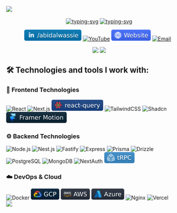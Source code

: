 <picture>
  <source 
    srcset="https://capsule-render.vercel.app/api?type=waving&height=150&color=0:0f70b9%2C100:2c93e1&text=Hey%20👋%20I%27m%20Abid!&section=header&reversal=false&fontSize=28&textBg=false&fontColor=fefefe&animation=fadeIn&fontAlignY=70&fontAlign=50&descAlign=50" 
    media="(prefers-color-scheme: dark)" />
  <img 
    src="https://capsule-render.vercel.app/api?type=waving&height=150&color=0:4C71F2,100:F85D7F&text=Hey%20👋%20I%27m%20Abid!&section=header&reversal=false&fontSize=28&textBg=false&fontColor=1F2328&animation=fadeIn&fontAlignY=70&fontAlign=50&descAlign=50" />
</picture>

<div align="center">

[![typing-svg](https://readme-typing-svg.herokuapp.com?font=Open+Sans&weight=600&size=24&duration=2500&pause=2000&color=2c93e1&center=true&vCenter=true&width=404&height=32&lines=%F0%9F%9A%80Full+Stack+Developer;%F0%9F%91%BEGame+Developer;%E2%96%B6%EF%B8%8FYouTuber+%2B%F0%9F%91%A8%F0%9F%8F%BB%E2%80%8D%F0%9F%92%BBFreelancer)](https://git.io/typing-svg/#gh-dark-mode-only)
[![typing-svg](https://readme-typing-svg.herokuapp.com?font=Open+Sans&weight=600&size=24&duration=2500&pause=2000&color=4C71F2&center=true&vCenter=true&width=404&height=32&lines=%F0%9F%9A%80Full+Stack+Developer;%F0%9F%91%BEGame+Developer;%E2%96%B6%EF%B8%8FYouTuber+%2B%F0%9F%91%A8%F0%9F%8F%BB%E2%80%8D%F0%9F%92%BBFreelancer)](https://git.io/typing-svg/#gh-light-mode-only)

[<img src="badges/linkedin-abidalwassie-0077B5.svg" alt="LinkedIn" height="30">](https://www.linkedin.com/in/abidalwassie/)
[<img src="https://img.shields.io/badge/@oneManDev-FF0000?style=flat&logo=youtube&logoColor=white" alt="YouTube" height="30">](https://youtube.com/@oneManDev)
[<img src="badges/website-416bff.svg" alt="Website" height="30">](https://abidalwassie.netlify.app/)
[<img src="https://img.shields.io/badge/Email me!-EA4335?style=flat&logo=Gmail&logoColor=FFFFFF" alt="Email" height="30">](mailto:abidalwassie@gmail.com)
&nbsp;


  <img src="https://github-readme-stats.vercel.app/api?username=abidalwassie&show_icons=true&theme=github_dark_dimmed&bg_color=0,0e141b,082c42&hide_border=true&cache_seconds=3600" height="190">
  <img src="https://github-readme-stats.vercel.app/api/top-langs/?username=AbidAlWassie&langs_count=8&count_private=false&layout=compact&theme=github_dark_dimmed&bg_color=0,0e141b,082c42&hide_border=true&hide=scss&cache_seconds=3600">

  </div>

  <div>
    <h2>🛠️ <strong>Technologies and tools I work with:</strong></h2>
    <h3>🚀 <strong>Frontend Technologies</strong></h3>
    <img src="https://img.shields.io/badge/React-20232A?style=flat&logo=react&logoColor=61DAFB" alt="React" height="30">
    <img src="https://img.shields.io/badge/Next.js-000000?style=flat&logo=next.js&logoColor=white" alt="Next.js" height="30">
    <img src="https://raw.githubusercontent.com/vquix/svg-badges/refs/heads/main/react-query-194386.svg" alt="Framer Motion" height="30">
    <img src="https://img.shields.io/badge/TailwindCSS-06B6D4?style=flat&logo=tailwindcss&logoColor=white" alt="TailwindCSS" height="30">
    <img src="https://img.shields.io/badge/Shadcn-000000?style=flat&logo=shadcn/ui&logoColor=white&color=353535" alt="Shadcn" height="30">
    <img src="https://raw.githubusercontent.com/vquix/svg-badges/refs/heads/main/Framer%20Motion-082234.svg" alt="Framer Motion" height="30">
    <h3>⚙️ <strong>Backend Technologies</strong></h3>
    <img src="https://img.shields.io/badge/Node.js-339933?style=flat&logo=node.js&logoColor=white" alt="Node.js" height="30">
    <img src="https://img.shields.io/badge/Nest.js-ea2860?style=flat&logo=nestjs&logoColor=white" alt="Nest.js" height="30">
    <img src="https://img.shields.io/badge/Fastify-202020?style=flat&logo=fastify&logoColor=white" alt="Fastify" height="30">
    <img src="https://img.shields.io/badge/Express-101010?style=flat&logo=express&logoColor=ddd" alt="Express" height="30">
    <img src="https://img.shields.io/badge/Prisma-2D3748?style=flat&logo=prisma&logoColor=white" alt="Prisma" height="30">
    <img src="https://img.shields.io/badge/Drizzle-090909.svg?logo=drizzle&logoColor=c5f74f" alt="Drizzle" height="30"><br>
    <img src="https://img.shields.io/badge/PostgreSQL-336791?style=flat&logo=postgresql&logoColor=white" alt="PostgreSQL" height="30">
    <img src="https://img.shields.io/badge/MongoDB-001E2B?style=flat&logo=mongodb&logoColor=00ED64" alt="MongoDB" height="30">
    <img src="https://img.shields.io/badge/OAuth-EB5424?style=flat&logo=auth0&logoColor=white" alt="NextAuth" height="30">
    <img src="https://raw.githubusercontent.com/vquix/svg-badges/refs/heads/main/tRPC-398CCB.svg" alt="tRPC" height="30">
    <h3>☁️ <strong>DevOps & Cloud</strong></h3>
    <img src="https://img.shields.io/badge/Docker-1D63ED.svg?style=flat&logo=docker&logoColor=white" alt="Docker" height="30">
    <img src="https://raw.githubusercontent.com/vquix/svg-badges/refs/heads/main/GCP-001d35.svg" alt="GCP" height="30">
    <img src="https://raw.githubusercontent.com/vquix/svg-badges/refs/heads/main/AWS-262e3b.svg" alt="AWS" height="30">
    <img src="https://raw.githubusercontent.com/vquix/svg-badges/refs/heads/main/Azure-262e3b.svg" alt="Azure" height="30">
    <img src="https://img.shields.io/badge/Nginx-009639?style=flat&logo=nginx&logoColor=white" alt="Nginx" height="30">
    <img src="https://img.shields.io/badge/Vercel-000000?style=flat&logo=vercel&logoColor=white" alt="Vercel" height="30">
  </div>

<picture>
  <source 
    srcset="https://capsule-render.vercel.app/api?type=waving&height=100&color=0:0f70b9%2C100:2c93e1&section=footer&desc=Reach%20out%20%E2%80%93%20I'm%20just%20an%20email%20away%20%F0%9F%93%A9&descSize=14&fontColor=D1D5DB&descAlignY=54&animation=fadeIn&descAlign=50" 
    media="(prefers-color-scheme: dark)" />
  <img 
    src="https://capsule-render.vercel.app/api?type=waving&height=100&color=0:4C71F2,100:F85D7F&section=footer&desc=Reach%20out%20%E2%80%93%20I'm%20just%20an%20email%20away%20%F0%9F%93%A9&descSize=14&fontColor=1F2328&descAlignY=54&animation=fadeIn&descAlign=50" />
</picture>
